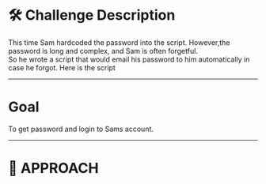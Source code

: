 # 🛠 Challenge Description

This time Sam hardcoded the password into the script. However,the password is long and complex, and Sam is often forgetful.</br>
So he wrote a script that would email his password to him automatically in case he forgot. Here is the script
___

#  Goal
 To get password and login to Sams account.
 ___

# 🧠 APPROACH


